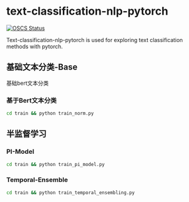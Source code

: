 # text-classification-nlp-pytorch

[![OSCS Status](https://www.oscs1024.com/platform/badge/lianyongxing/text-classification-nlp-pytorch.svg?size=small)](https://www.oscs1024.com/project/lianyongxing/text-classification-nlp-pytorch?ref=badge_small)

Text-classification-nlp-pytorch is used for exploring text classification methods with pytorch.

## 基础文本分类-Base

基础bert文本分类

### 基于Bert文本分类
```bash
cd train && python train_norm.py
```

## 半监督学习

### PI-Model
```bash
cd train && python train_pi_model.py
```

### Temporal-Ensemble
```bash
cd train && python train_temporal_ensembling.py
```
